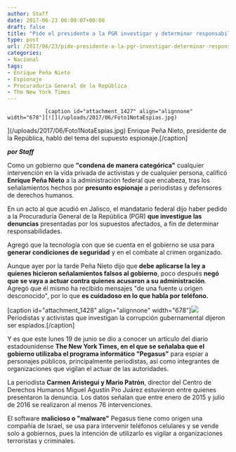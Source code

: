 ```yaml
---
author: Staff
date: 2017-06-23 06:00:07+00:00
draft: false
title: "Pide el presidente a la PGR investigar y determinar responsabilidades"
type: post
url: /2017/06/23/pide-presidente-a-la-pgr-investigar-determinar-responsabilidades/
categories:
- Nacional
tags:
- Enrique Peña Nieto
- Espionaje
- Procuraduría General de la República
- The New York Times
---
```



				[caption id="attachment_1427" align="alignnone" width="678"][![](/uploads/2017/06/Foto1NotaEspias.jpg)
](/uploads/2017/06/Foto1NotaEspias.jpg) Enrique Peña Nieto, presidente de la República, habló del tema del supuesto espionaje.[/caption]

_**por Staff**_

Como un gobierno que **"condena de manera categórica"** cualquier intervención en la vida privada de activistas y de cualquier persona, calificó **Enrique Peña Nieto** a la administración federal que encabeza, tras los señalamientos hechos por **presunto espionaje** a periodistas y defensores de derechos humanos.

En un acto al que acudió en Jalisco, el mandatario federal dijo haber pedido a la Procuraduría General de la República (PGR) **que investigue las denuncias** presentadas por los supuestos afectados, a fin de determinar responsabilidades.

Agregó que la tecnología con que se cuenta en el gobierno se usa para **generar condiciones de seguridad** y en el combate al crimen organizado.

Aunque ayer por la tarde Peña Nieto dijo que **debe aplicarse la ley a quienes hicieron señalamientos falsos al gobierno**, poco después **negó que se vaya a actuar contra quienes acusaron a su administración**. Agregó que él mismo ha recibido mensajes "de una fuente u origen desconocido", por lo que **es cuidadoso en lo que habla por teléfono.**

[caption id="attachment_1428" align="alignnone" width="678"][![](/uploads/2017/06/Foto2NotaEspias.jpg)
](/uploads/2017/06/Foto2NotaEspias.jpg) Periodistas y activistas que investigan la corrupción gubernamental dijeron ser espiados.[/caption]

Y es que este lunes 19 de junio se dio a conocer un artículo del diario estadounidense **The New York Times, en el que se señalaba que el gobierno utilizaba el programa informático "Pegasus"** para espiar a personajes públicos, principalmente periodistas, así como integrantes de organizaciones que vigilan el actuar de las autoridades.

La periodista **Carmen Aristegui y Mario Patrón**, director del Centro de Derechos Humanos Miguel Agustín Pro Juárez estuvieron entre quienes presentaron la denuncia. Los datos señalan que entre enero de 2015 y julio de 2016 se realizaron al menos 76 intervenciones.

El software **malicioso o "malware"** Pegasus tiene como origen una compañía de Israel, se usa para intervenir teléfonos celulares y se vende solo a gobiernos, pues la intención de utilizarlo es vigilar a organizaciones terroristas y criminales.		
